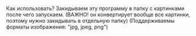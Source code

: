 Как использовать?
Закидываем эту программу в папку с картинками после чего запускаем. 
(ВАЖНО! он конвертирует вообще все картинки, поэтому нужно закидывать в отдельную папку)
(Поддерживаемы форматы изображения: "jpg, jpeg, png")
